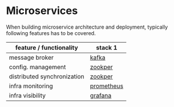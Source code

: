 # Microservices
When building microservice architecture and deployment, typically following features has to be covered.

| feature / functionality     | stack 1                                  | 
|-----------------------------|------------------------------------------|
| message broker              | [kafka](https://kafka.apache.org/)       |
| config. management          | [zookper](https://zookeeper.apache.org/) |
| distributed synchronization | [zookper](https://zookeeper.apache.org/) |
| infra monitoring            | [prometheus](https://prometheus.io/)     |
| infra visibility            | [grafana](https://grafana.com/)          |



